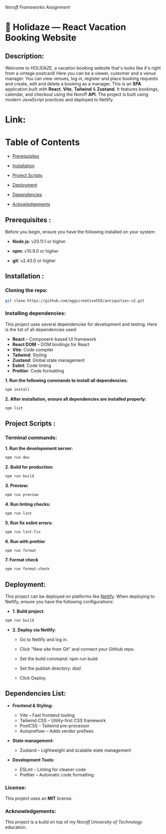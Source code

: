 _Noroff Frameworks Assignment_

# 👙 Holidaze — React Vacation Booking Website


## Description:

Welcome to HOLIDAZE, a vacation booking website that's looks like it's right from a vintage postcard! Here you can be a viewer, customer and a venue manager. You can view venues, log in, register and place booking requests and create, edit and delete a booking as a manager. This is an **SPA** application built with **React**, **Vite**, **Tailwind** & **Zustand**. It features bookings, calendar,  and checkout using the Noroff **API**. The project is built using modern JavaScript practices and deployed to Netlify.

# Link: 

# Table of Contents

- [Prerequisites](#prerequisites)

- [Installation](#installation)

- [Project Scripts](#project-scripts)

- [Deployment](#deployment)

- [Dependencies](#dependencies)

- [Ackowledgements](#acknowledgements)

## Prerequisites :

Before you begin, ensure you have the following installed on your system:

- **Node.js**: v20.11.1 or higher

- **npm**: v10.9.0 or higher

- **git**: v2.43.0 or higher

## Installation :

### Cloning the repo:

```bash
git clone https://github.com/aggicreative555/antiquities-v2.git
```

### Installing dependencies:

This project uses several dependencies for development and testing. Here is the list of all dependencies used:

- **React** – Component-based UI framework
- **React DOM** – DOM bindings for React
- **Vite**: Code compiler
- **Tailwind**: Styling
- **Zustand**: Global state management
- **Eslint**: Code linting
- **Prettier**: Code formatting

**1. Run the following commands to install all dependencies:**

```bash
npm install
```

**2. After installation, ensure all dependencies are installed properly:**

```bash
npm list
```

## Project Scripts :

### Terminal commands:

**1. Run the developement server:**

```bash
npm run dev
```

**2. Build for production:**

```bash
npm run build
```

**3. Preview:**

```bash
npm run preview
```

**4. Run linting checks:**

```bash
npm run lint
```

**5. Run fix eslint errors:**

```bash
npm run lint:fix
```

**6. Run with prettier**

```bash
npm run format
```

**7. Format check**

```bash
npm run format:check
```

## Deployment:

This project can be deployed on platforms like [Netlify](https://app.netlify.com). When deploying to Netlify, ensure you have the following configurations:

- **1. Build project**:

```bash
npm run build
```

- **2. Deploy via Netlify**:

  - Go to Netlify and log in.

  - Click "New site from Git" and connect your GitHub repo.

  - Set the build command: npm run build

  - Set the publish directory: dist/

  - Click Deploy.

## Dependencies List:

- **Frontend & Styling:**

  - Vite – Fast frontend tooling
  - Tailwind CSS – Utility-first CSS framework
  - PostCSS - Tailwind pre-processor
  - Autoprefixer – Adds vendor prefixes

- **State management:**

  - Zustand – Lightweight and scalable state management

- **Development Tools:**
  - ESLint – Linting for cleaner code
  - Prettier – Automatic code formatting

### License:

This project uses an **MIT** license.

### Acknowledgements:

This project is a build on top of my _Noroff University of Technology_ education.
